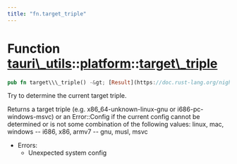 ```yaml
---
title: "fn.target_triple"
---
```


Function [tauri\\\_utils](/api/rust/tauri\_utils/../index.html)::[platform](/api/rust/tauri\_utils/index.html)::[target\\\_triple](/api/rust/tauri\_utils/)
===========================================================================================================================================================

```rust
pub fn target\\\_triple() -&gt; [Result](https://doc.rust-lang.org/nightly/core/result/enum.Result.html "enum core::result::Result")&lt;[String](https://doc.rust-lang.org/nightly/alloc/string/struct.String.html "struct alloc::string::String"), [Error](/api/rust/tauri\_utils/../../tauri\_utils/struct.Error.html "struct tauri\_utils::Error")\&gt;
```

Try to determine the current target triple.

Returns a target triple (e.g. <span>x86\_64-unknown-linux-gnu</span> or <span>i686-pc-windows-msvc</span>) or an <span>Error::Config</span> if the current config cannot be determined or is not some combination of the following values: <span>linux, mac, windows</span> -- <span>i686, x86, armv7</span> -- <span>gnu, musl, msvc</span>

*   Errors:
    *   Unexpected system config
      